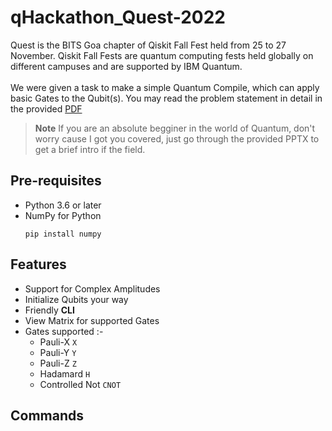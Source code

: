 # qHackathon_Quest-2022

Quest is the BITS Goa chapter of Qiskit Fall Fest held from 25 to 27 November. Qiskit Fall Fests are quantum computing fests held globally on different campuses and are supported by IBM Quantum.  
<br>
We were given a task to make a simple Quantum Compile, which can apply basic Gates to the Qubit(s). You may read the problem statement in detail in the provided [PDF](/Quest%20qHackathon.pdf)
> **Note**
>If you are an absolute begginer in the world of Quantum, don't worry cause I got you covered, just go through the provided PPTX to get a brief intro if the field.

## Pre-requisites
- Python 3.6 or later
- NumPy for Python 
  ```
  pip install numpy
  ```

## Features
- Support for Complex Amplitudes
- Initialize Qubits your way
- Friendly **CLI**
- View Matrix for supported Gates
- Gates supported :-
  - Pauli-X `X`
  - Pauli-Y `Y`
  - Pauli-Z `Z`
  - Hadamard `H`
  - Controlled Not `CNOT`

## Commands

